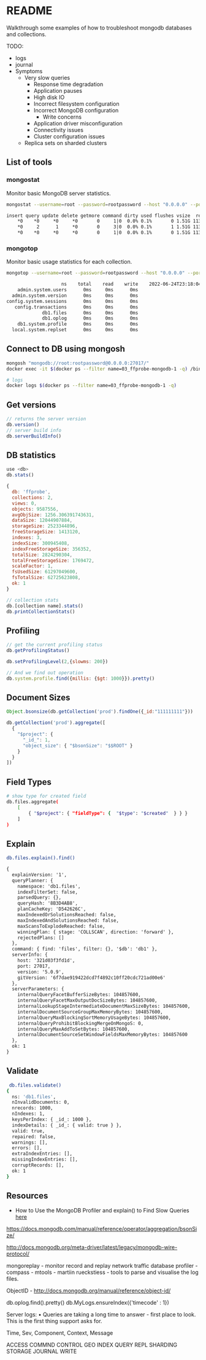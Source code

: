 # README

Walkthrough some examples of how to troubleshoot mongodb databases and collections.  

TODO:

* logs
* journal
* Symptoms
    * Very slow queries
	  * Response time degradation
	  * Application pauses
	  * High disk IO
	  * Incorrect filesystem configuration
	  * Incorrect MongoDB configuration
		  * Write concerns
	  * Application driver misconfiguration
	  * Connectivity issues
	  * Cluster configuration issues
    * Replica sets on sharded clusters

## List of tools

### mongostat

Monitor basic MongoDB server statistics.

```sh
mongostat --username=root --password=rootpassword --host "0.0.0.0" --port "27017" --authenticationDatabase=admin
```

```txt
insert query update delete getmore command dirty used flushes vsize  res qrw arw net_in net_out conn                time
    *0    *0     *0     *0       0     1|0  0.0% 0.1%       0 1.51G 113M 0|0 0|0   113b   57.0k    9 Jun 24 23:15:51.553
    *0     2      1     *0       0     3|0  0.0% 0.1%       1 1.51G 113M 0|0 0|0   112b   56.1k    9 Jun 24 23:15:52.552
    *0    *0     *0     *0       0     1|0  0.0% 0.1%       0 1.51G 113M 0|0 0|0   112b   56.2k    9 Jun 24 23:15:53.549 
```

### mongotop

Monitor basic usage statistics for each collection.

```sh
mongotop --username=root --password=rootpassword --host "0.0.0.0" --port "27017" --authenticationDatabase=admin
```

```txt
                    ns    total    read    write    2022-06-24T23:18:04+01:00
    admin.system.users      0ms     0ms      0ms                             
  admin.system.version      0ms     0ms      0ms                             
config.system.sessions      0ms     0ms      0ms                             
   config.transactions      0ms     0ms      0ms                             
             db1.files      0ms     0ms      0ms                             
             db1.oplog      0ms     0ms      0ms                             
    db1.system.profile      0ms     0ms      0ms                             
  local.system.replset      0ms     0ms      0ms     
```

## Connect to DB using mongosh

```sh
mongosh "mongodb://root:rootpassword@0.0.0.0:27017/"
docker exec -it $(docker ps --filter name=03_ffprobe-mongodb-1 -q) /bin/bash

# logs
docker logs $(docker ps --filter name=03_ffprobe-mongodb-1 -q) 
```

## Get versions

```js
// returns the server version
db.version()
// server build info
db.serverBuildInfo()
```

## DB statistics

```js
use <db>
db.stats()

{
  db: 'ffprobe',
  collections: 2,
  views: 0,
  objects: 9587556,
  avgObjSize: 1256.306391743631,
  dataSize: 12044907884,
  storageSize: 2523344896,
  freeStorageSize: 1413120,
  indexes: 3,
  indexSize: 300945408,
  indexFreeStorageSize: 356352,
  totalSize: 2824290304,
  totalFreeStorageSize: 1769472,
  scaleFactor: 1,
  fsUsedSize: 61297049600,
  fsTotalSize: 62725623808,
  ok: 1
}

// collection stats
db.[collection name].stats()
db.printCollectionStats()
```

## Profiling

```js
// get the current profiling status
db.getProfilingStatus()

db.setProfilingLevel(2,{slowms: 200})

// And we find out operation
db.system.profile.find({millis: {$gt: 1000}}).pretty()
```

## Document Sizes

```js
Object.bsonsize(db.getCollection('prod').findOne({_id:"111111111"}))

db.getCollection('prod').aggregate([
  {
    "$project": {
      "_id_": 1,
      "object_size": { "$bsonSize": "$$ROOT" }
    }
  }
])
```

## Field Types

```sh
# show type for created field
db.files.aggregate( 
    [ 
        { "$project": { "fieldType": {  "$type": "$created"  } } } 
    ]
)
```

## Explain

```sh
db.files.explain().find()
```

```txt
{
  explainVersion: '1',
  queryPlanner: {
    namespace: 'db1.files',
    indexFilterSet: false,
    parsedQuery: {},
    queryHash: '8B3D4AB8',
    planCacheKey: 'D542626C',
    maxIndexedOrSolutionsReached: false,
    maxIndexedAndSolutionsReached: false,
    maxScansToExplodeReached: false,
    winningPlan: { stage: 'COLLSCAN', direction: 'forward' },
    rejectedPlans: []
  },
  command: { find: 'files', filter: {}, '$db': 'db1' },
  serverInfo: {
    host: '321d03f3fd1d',
    port: 27017,
    version: '5.0.9',
    gitVersion: '6f7dae919422dcd7f4892c10ff20cdc721ad00e6'
  },
  serverParameters: {
    internalQueryFacetBufferSizeBytes: 104857600,
    internalQueryFacetMaxOutputDocSizeBytes: 104857600,
    internalLookupStageIntermediateDocumentMaxSizeBytes: 104857600,
    internalDocumentSourceGroupMaxMemoryBytes: 104857600,
    internalQueryMaxBlockingSortMemoryUsageBytes: 104857600,
    internalQueryProhibitBlockingMergeOnMongoS: 0,
    internalQueryMaxAddToSetBytes: 104857600,
    internalDocumentSourceSetWindowFieldsMaxMemoryBytes: 104857600
  },
  ok: 1
}
```

## Validate

```sh
 db.files.validate()
{
  ns: 'db1.files',
  nInvalidDocuments: 0,
  nrecords: 1000,
  nIndexes: 1,
  keysPerIndex: { _id_: 1000 },
  indexDetails: { _id_: { valid: true } },
  valid: true,
  repaired: false,
  warnings: [],
  errors: [],
  extraIndexEntries: [],
  missingIndexEntries: [],
  corruptRecords: [],
  ok: 1
}
```

## Resources  

* How to Use the MongoDB Profiler and explain() to Find Slow Queries [here](https://studio3t.com/knowledge-base/articles/mongodb-query-performance/)

https://docs.mongodb.com/manual/reference/operator/aggregation/bsonSize/

http://docs.mongodb.org/meta-driver/latest/legacy/mongodb-wire-protocol/

mongoreplay - monitor record and replay network traffic
database profiler - 
compass - 
mtools - martiin rueckstiess - tools to parse and visualise the log files.  

ObjectID - http://docs.mongodb.org/manual/reference/object-id/

db.oplog.find().pretty()
db.MyLogs.ensureIndex({'timecode' : 1})

Server logs:
	• Queries are taking a long time to answer - first place to look.  
	This is the first thing support asks for.  
	
Time, Sev, Component, Context, Message

ACCESS
COMMND
CONTROL
GEO
INDEX
QUERY
REPL
SHARDING 
STORAGE
JOURNAL
WRITE
